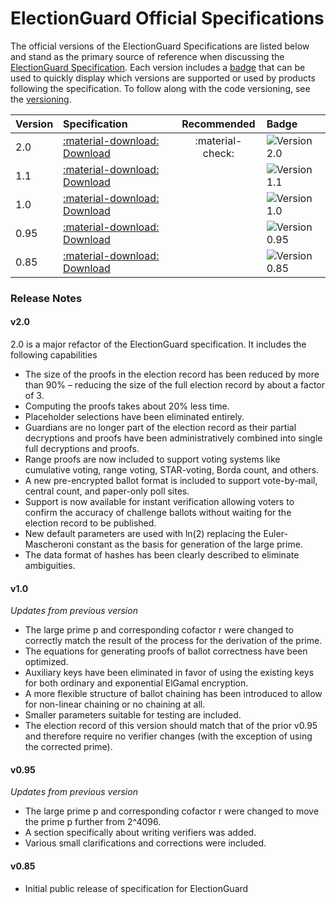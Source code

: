 # ElectionGuard Official Specifications 

The official versions of the ElectionGuard Specifications are listed below and stand as the primary source of reference when discussing the [ElectionGuard Specification]. Each version includes a [badge] that can be used to quickly display which versions are supported or used by products following the specification. To follow along with the code versioning, see the [versioning].

Version | Specification                                  | Recommended      | Badge
:------ |:-----------------------------------------------|:----------------:| :-----------
2.0     |  [:material-download: Download][spec-2.0]                               |        :material-check:          | ![Version 2.0][badge-2.0]
1.1     | [:material-download: Download][spec-1.1]       |  | ![Version 1.1][badge-1.1]
1.0     | [:material-download: Download][spec-1.0]       |        | ![Version 1.0][badge-1.0]
0.95    | [:material-download: Download][spec-0.95]      |        | ![Version 0.95][badge-0.95]
0.85    | [:material-download: Download][spec-0.85]      |                  | ![Version 0.85][badge-0.85]

### Release Notes

#### v2.0

2.0 is a major refactor of the ElectionGuard specification. It includes the following capabilities

- The size of the proofs in the election record has been reduced by more than 90% – reducing the size of the full election record by about a factor of 3.
- Computing the proofs takes about 20% less time.
- Placeholder selections have been eliminated entirely.
- Guardians are no longer part of the election record as their partial decryptions and proofs have been administratively combined into single full decryptions and proofs.
- Range proofs are now included to support voting systems like cumulative voting, range voting, STAR-voting, Borda count, and others.
- A new pre-encrypted ballot format is included to support vote-by-mail, central count, and paper-only poll sites.
- Support is now available for instant verification allowing voters to confirm the accuracy of challenge ballots without waiting for the election record to be published.
- New default parameters are used with ln(2) replacing the Euler-Mascheroni constant as the basis for generation of the large prime.
- The data format of hashes has been clearly described to eliminate ambiguities.
#### v1.0

_Updates from previous version_

- The large prime p and corresponding cofactor r were changed to correctly match the result of the process for the derivation of the prime.
- The equations for generating proofs of ballot correctness have been optimized.
- Auxiliary keys have been eliminated in favor of using the existing keys for both ordinary and exponential ElGamal encryption.
- A more flexible structure of ballot chaining has been introduced to allow for non-linear chaining or no chaining at all.
- Smaller parameters suitable for testing are included.
- The election record of this version should match that of the prior v0.95 and therefore require no verifier changes (with the exception of using the corrected prime).

#### v0.95

_Updates from previous version_

- The large prime p and corresponding cofactor r were changed to move the prime p further from 2^4096.
- A section specifically about writing verifiers was added.
- Various small clarifications and corrections were included.

#### v0.85

- Initial public release of specification for ElectionGuard

<!-- Links -->
[ElectionGuard Specification]: ../overview/Glossary/#electionguard-specification
[badge]: ../develop/Badges/
[versioning]: ../develop/Versioning.md

[badge-2.0]: https://img.shields.io/badge/🗳%20ElectionGuard-v2.0-green
[spec-2.0]: https://github.com/microsoft/electionguard/releases/download/v2.0/EG_Spec_2_0.pdf "Election Guard Specification 2.0"

[badge-1.1]: https://img.shields.io/badge/🗳%20ElectionGuard-v1.1-green
[spec-1.1]: https://github.com/microsoft/electionguard/releases/download/v1.1/EG_spec_v1_1.pdf "Election Guard Specification 1.1"

[badge-1.0]: https://img.shields.io/badge/🗳%20ElectionGuard-v1.0-yellow
[spec-1.0]: https://github.com/microsoft/electionguard/releases/download/v1.0/EG_spec_v1_0.pdf "Election Guard Specification 1.0"

[badge-0.95]: https://img.shields.io/badge/🗳%20ElectionGuard-v0.95-yellow
[spec-0.95]: https://github.com/microsoft/electionguard/releases/download/v1.0.0-preview-1/EG_spec_v0_95.pdf "Election Guard Specification 0.95"

[badge-0.85]: https://img.shields.io/badge/🗳%20ElectionGuard-v0.85-red
[spec-0.85]: https://github.com/microsoft/electionguard/releases/download/v0.85.0/EG_spec_V0_85.pdf "Election Guard Specification 0.85"
